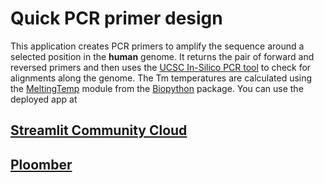 # Quick PCR primer design

This application creates PCR primers to amplify the sequence around a selected position in the **human** genome. It returns the pair of forward and reversed primers and then uses the [UCSC In-Silico PCR tool](https://genome.ucsc.edu/cgi-bin/hgPcr) to check for alignments along the genome.
The Tm temperatures are calculated using the [MeltingTemp](https://biopython.org/docs/1.75/api/Bio.SeqUtils.MeltingTemp.html) module from the [Biopython](https://biopython.org/) package.
You can use the deployed app at
## [Streamlit Community Cloud](primerdesign.streamlit.app)
## [Ploomber]()
